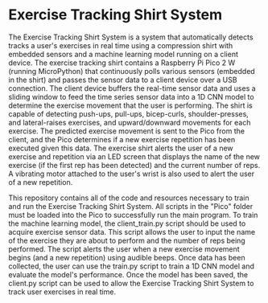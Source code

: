 # Exercise Tracking Shirt System
The Exercise Tracking Shirt System is a system that automatically detects tracks a user's exercises in real time using a compression shirt with embedded sensors and a machine learning model running on a client device. The exercise tracking shirt contains a Raspberry Pi Pico 2 W (running MicroPython) that continuously polls various sensors (embedded in the shirt) and passes the sensor data to a client device over a USB connection. The client device buffers the real-time sensor data and uses a sliding window to feed the time series sensor data into a 1D CNN model to determine the exercise movement that the user is performing. The shirt is capable of detecting push-ups, pull-ups, bicep-curls, shoulder-presses, and lateral-raises exercises, and upward/downward movements for each exercise. The predicted exercise movement is sent to the Pico from the client, and the Pico determines if a new exercise repetition has been executed given this data. The exercise shirt alerts the user of a new exercise and repetition via an LED screen that displays the name of the new exercise (if the first rep has been detected) and the current number of reps. A vibrating motor attached to the user's wrist is also used to alert the user of a new repetition.

This repository contains all of the code and resources necessary to train and run the Exercise Tracking Shirt System. All scripts in the "Pico" folder must be loaded into the Pico to successfully run the main program. To train the machine learning model, the client_train.py script should be used to acquire exercise sensor data. This script allows the user to input the name of the exercise they are about to perform and the number of reps being performed. The script alerts the user when a new exercise movement begins (and a new repetition) using audible beeps. Once data has been collected, the user can use the train.py script to train a 1D CNN model and evaluate the model's performance. Once the model has been saved, the client.py script can be used to allow the Exercise Tracking Shirt System to track user exercises in real time.